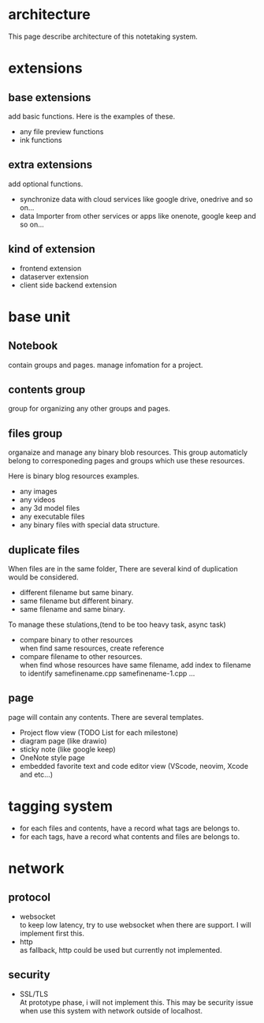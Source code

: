# architecture
 This page describe architecture of this notetaking system.

# extensions
## base extensions 
 add basic functions. Here is the examples of these.
- any file preview functions
- ink functions

## extra extensions
 add optional functions.
- synchronize data with cloud services like google drive, onedrive and so on...
- data Importer from other services or apps like onenote, google keep and so on...

## kind of extension
- frontend extension
- dataserver extension
- client side backend extension


# base unit
## Notebook
 contain groups and pages. manage infomation for a project. 
## contents group
 group for organizing any other groups and pages.
## files group
 organaize and manage any binary blob resources. This group automaticly belong to corresponeding pages and groups which use these resources.  

 Here is binary blog resources examples.
- any images
- any videos
- any 3d model files
- any executable files
- any binary files with special data structure.

## duplicate files 
 When files are in the same folder, There are several kind of duplication would be considered.

- different filename but same binary.  
- same filename but different binary.  
- same filename and same binary.  

 To manage these stulations,(tend to be too heavy task, async task)

- compare binary to other resources   
 when find same resources, create reference
- compare filename to other resources.  
 when find whose resources have same filename, add index to filename to identify
 samefinename.cpp
 samefinename-1.cpp
 ...


## page
 page will contain any contents. There are several templates.

- Project flow view (TODO List for each milestone)
- diagram page (like drawio)
- sticky note (like google keep)
- OneNote style page 
- embedded favorite text and code editor view (VScode, neovim, Xcode and etc...) 

# tagging system
- for each files and contents, have a record what tags are belongs to.
- for each tags, have a record what contents and files are belongs to.


# network
## protocol
- websocket  
 to keep low latency, try to use websocket when there are support. I will implement first this.
- http   
 as fallback, http could be used but currently not implemented.

## security
- SSL/TLS  
 At prototype phase, i will not implement this. This may be security issue when use this system with network outside of localhost.